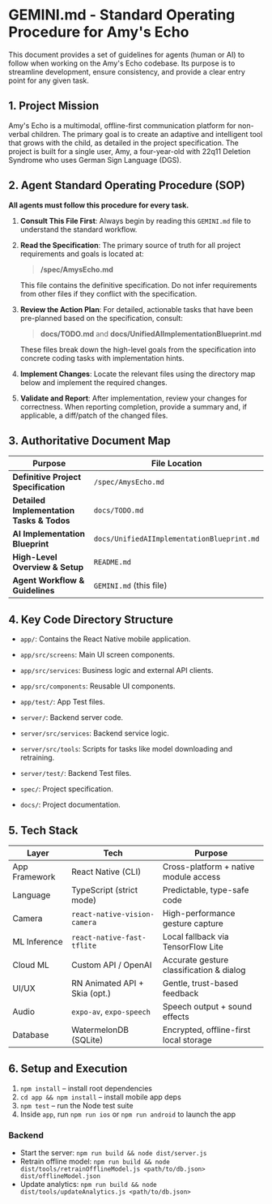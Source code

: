 # GEMINI.md - Standard Operating Procedure for Amy's Echo

This document provides a set of guidelines for agents (human or AI) to follow when working on the Amy's Echo codebase. Its purpose is to streamline development, ensure consistency, and provide a clear entry point for any given task.

## 1. Project Mission

Amy's Echo is a multimodal, offline-first communication platform for non-verbal children. The primary goal is to create an adaptive and intelligent tool that grows with the child, as detailed in the project specification. The project is built for a single user, Amy, a four-year-old with 22q11 Deletion Syndrome who uses German Sign Language (DGS).

## 2. Agent Standard Operating Procedure (SOP)

**All agents must follow this procedure for every task.**

1.  **Consult This File First**: Always begin by reading this `GEMINI.md` file to understand the standard workflow.
2.  **Read the Specification**: The primary source of truth for all project requirements and goals is located at:
    > **/spec/AmysEcho.md**

    This file contains the definitive specification. Do not infer requirements from other files if they conflict with the specification.
3.  **Review the Action Plan**: For detailed, actionable tasks that have been pre-planned based on the specification, consult:
    > **docs/TODO.md** and **docs/UnifiedAIImplementationBlueprint.md**

    These files break down the high-level goals from the specification into concrete coding tasks with implementation hints.
4.  **Implement Changes**: Locate the relevant files using the directory map below and implement the required changes.
5.  **Validate and Report**: After implementation, review your changes for correctness. When reporting completion, provide a summary and, if applicable, a diff/patch of the changed files.

## 3. Authoritative Document Map

| Purpose                                   | File Location         |
| ----------------------------------------- | --------------------- |
| **Definitive Project Specification** | `/spec/AmysEcho.md`   |
| **Detailed Implementation Tasks & Todos** | `docs/TODO.md`        |
| **AI Implementation Blueprint** | `docs/UnifiedAIImplementationBlueprint.md` |
| **High-Level Overview & Setup** | `README.md`           |
| **Agent Workflow & Guidelines** | `GEMINI.md` (this file) |

## 4. Key Code Directory Structure

-   `app/`: Contains the React Native mobile application.
-   `app/src/screens`: Main UI screen components.
-   `app/src/services`: Business logic and external API clients.
-   `app/src/components`: Reusable UI components.
-   `app/test/`: App Test files.

-   `server/`: Backend server code.
-   `server/src/services`: Backend service logic.
-   `server/src/tools`: Scripts for tasks like model downloading and retraining.
-   `server/test/`: Backend Test files.

-   `spec/`: Project specification.
-   `docs/`: Project documentation.

## 5. Tech Stack

| Layer             | Tech                          | Purpose                                           |
|------------------|-------------------------------|---------------------------------------------------|
| App Framework     | React Native (CLI)            | Cross-platform + native module access             |
| Language          | TypeScript (strict mode)      | Predictable, type-safe code                       |
| Camera            | `react-native-vision-camera`  | High-performance gesture capture                  |
| ML Inference      | `react-native-fast-tflite`    | Local fallback via TensorFlow Lite                |
| Cloud ML          | Custom API / OpenAI           | Accurate gesture classification & dialog          |
| UI/UX             | RN Animated API + Skia (opt.) | Gentle, trust-based feedback                      |
| Audio             | `expo-av`, `expo-speech`      | Speech output + sound effects                     |
| Database          | WatermelonDB (SQLite)         | Encrypted, offline-first local storage            |

## 6. Setup and Execution

1. `npm install` – install root dependencies
2. `cd app && npm install` – install mobile app deps
3. `npm test` – run the Node test suite
4. Inside `app`, run `npm run ios` or `npm run android` to launch the app

### Backend

- Start the server: `npm run build && node dist/server.js`
- Retrain offline model: `npm run build && node dist/tools/retrainOfflineModel.js <path/to/db.json> dist/offlineModel.json`
- Update analytics: `npm run build && node dist/tools/updateAnalytics.js <path/to/db.json>`
